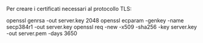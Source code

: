 Per creare i certificati necessari al protocollo TLS:

 openssl genrsa -out server.key 2048
 openssl ecparam -genkey -name secp384r1 -out server.key 
 openssl req -new -x509 -sha256 -key server.key -out server.pem -days 3650
